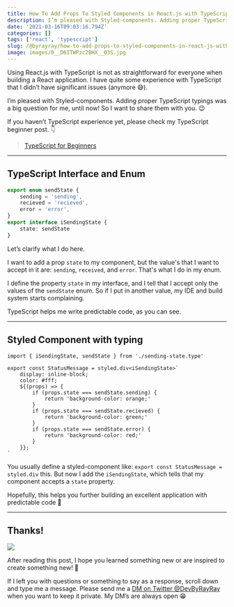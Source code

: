 ```yaml
---
title: How To Add Props To Styled Components in React.js with TypeScript
description: I’m pleased with Styled-components. Adding proper TypeScript typings was a big question for me, until now! So I want to share them with you. 😉
date: '2021-03-16T09:03:16.794Z'
categories: []
tags: ['react', 'typescript']
slug: /@byrayray/how-to-add-props-to-styled-components-in-react-js-with-typescript-1df49ef951bf
image: images/0__D6ITWPzc2BHX__O3S.jpg
---
```


Using React.js with TypeScript is not as straightforward for everyone when building a React application. I have quite some experience with TypeScript that I didn’t have significant issues (anymore 😅).

I’m pleased with Styled-components. Adding proper TypeScript typings was a big question for me, until now! So I want to share them with you. 😉

If you haven’t TypeScript experience yet, please check my TypeScript beginner post. 👇

> [TypeScript for Beginners](/posts/2020-04-07-typescript-for-beginners-97b568d3e110)

---
## TypeScript Interface and Enum

```ts [sending-state.type.ts]
export enum sendState {
    sending = 'sending',
    recieved = 'recieved',
    error = 'error',
}
export interface iSendingState {
    state: sendState
}
```

Let’s clarify what I do here.

I want to add a prop `state` to my component, but the value's that I want to accept in it are: `sending`, `received`, and `error`. That's what I do in my enum.

I define the property `state` in my interface, and I tell that I accept only the values of the `sendState` enum. So if I put in another value, my IDE and build system starts complaining.

TypeScript helps me write predictable code, as you can see.

---
## Styled Component with typing

```tsx [message.component.tsx]
import { iSendingState, sendState } from './sending-state.type'

export const StatusMessage = styled.div<iSendingState>`
    display: inline-block;
    color: #fff;
    ${(props) => {
        if (props.state === sendState.sending) {
            return 'background-color: orange;'
        }
        if (props.state === sendState.recieved) {
            return 'background-color: green;'
        }
        if (props.state === sendState.error) {
            return 'background-color: red;'
        }
    }};
`
```

You usually define a styled-component like: `export const StatusMessage = styled.div` this. But now I add the `iSendingState`, which tells that my component accepts a `state` property.

Hopefully, this helps you further building an excellent application with predictable code 💪

---

## Thanks!

![](/images/0__4aTcitCaVTWHHeiO.jpg)

After reading this post, I hope you learned something new or are inspired to create something new! 🤗

If I left you with questions or something to say as a response, scroll down and type me a message. Please send me a [DM on Twitter @DevByRayRay](https://twitter.com/@devbyrayray) when you want to keep it private. My DM’s are always open 😁
